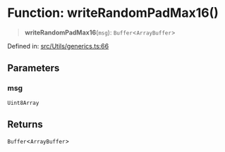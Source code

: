 # Function: writeRandomPadMax16()

> **writeRandomPadMax16**(`msg`): `Buffer`\<`ArrayBuffer`\>

Defined in: [src/Utils/generics.ts:66](https://github.com/Fokusdotid/bail/blob/8a30cf93a8ac726f06d1ad6578695812a8253e53/src/Utils/generics.ts#L66)

## Parameters

### msg

`Uint8Array`

## Returns

`Buffer`\<`ArrayBuffer`\>
